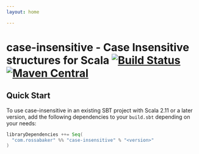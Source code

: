 ```yaml
---
layout: home

---
```


# case-insensitive - Case Insensitive structures for Scala [![Build Status](https://travis-ci.com/rossabaker/case-insensitive.svg?branch=master)](https://travis-ci.com/rossabaker/case-insensitive) [![Maven Central](https://maven-badges.herokuapp.com/maven-central/com.rossabaker/case-insensitive_2.12/badge.svg)](https://maven-badges.herokuapp.com/maven-central/com.rossabaker/case-insensitive_2.12)

## Quick Start

To use case-insensitive in an existing SBT project with Scala 2.11 or a later version, add the following dependencies to your
`build.sbt` depending on your needs:

```scala
libraryDependencies ++= Seq(
  "com.rossabaker" %% "case-insensitive" % "<version>"
)
```